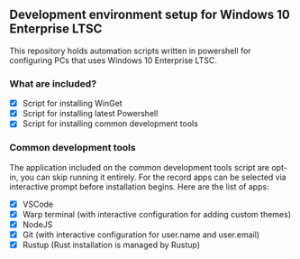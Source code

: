 ## Development environment setup for Windows 10 Enterprise LTSC

This repository holds automation scripts written in powershell for configuring PCs that uses Windows 10 Enterprise LTSC.

### What are included?

- [x] Script for installing WinGet
- [x] Script for installing latest Powershell
- [x] Script for installing common development tools

### Common development tools

The application included on the common development tools script are opt-in, you can skip running it entirely. For the record apps can be selected via interactive prompt before installation begins. Here are the list of apps:

- [x] VSCode
- [x] Warp terminal (with interactive configuration for adding custom themes)
- [x] NodeJS
- [x] Git (with interactive configuration for user.name and user.email)
- [x] Rustup (Rust installation is managed by Rustup)
